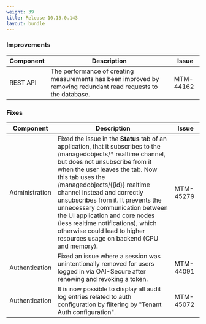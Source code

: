 ```yaml
---
weight: 39
title: Release 10.13.0.143
layout: bundle
---
```


<!--10.13.0.125-10.13.0.143-->

### Improvements

<div><table ><colgroup>
<col style="width: 15%;"><col style="width: 70%;"><col style="width: 15%;"></colgroup>
<thead><tr>
<th>
Component</th>
<th>
Description</th>
<th>
Issue</th>
</tr>
</thead><tbody><tr>

<td>
REST API</td>
<td> The performance of creating measurements has been improved by removing redundant read requests to the database. </td>
<td>
MTM-44162</td>
</tr>

</tbody></table></div>

### Fixes

<div><table ><colgroup>
<col style="width: 15%;"><col style="width: 70%;"><col style="width: 15%;"></colgroup>
<thead><tr>
<th>
Component</th>
<th>
Description</th>
<th>
Issue</th>
</tr>
</thead><tbody>

<tr>
<td>
Administration</td>
<td> Fixed the issue in the <b>Status</b> tab of an application, that it subscribes to the /managedobjects/* realtime channel, but does not unsubscribe from it when the user leaves the tab. Now this tab uses the /managedobjects/{{id}} realtime channel instead and correctly unsubscribes from it. It prevents the unnecessary communication between the UI application and core nodes (less realtime notifications), which otherwise could lead to higher resources usage on backend (CPU and memory). </td>
<td>
MTM-45279</td>
</tr>

<tr>
<td>
Authentication</td>
<td> Fixed an issue where a session was unintentionally removed for users logged in via OAI-Secure after renewing and revoking a token. </td>
<td>
MTM-44091</td>
</tr>

<tr>
<td>
Authentication</td>
<td> It is now possible to display all audit log entries related to auth configuration by filtering by "Tenant Auth configuration". </td>
<td>
MTM-45072</td>
</tr>

</tbody></table></div>
